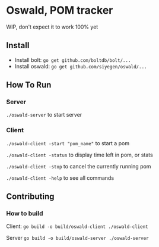 Oswald, POM tracker
===================

WIP, don't expect it to work 100% yet

## Install
- Install bolt: ```go get github.com/boltdb/bolt/...```
- Install oswald: ```go get github.com/siyegen/oswald/...```

## How To Run

### Server
```./oswald-server``` to start server

### Client
```./oswald-client -start "pom_name"``` to start a pom

```./oswald-client -status``` to display time left in pom, or stats

```./oswald-client -stop``` to cancel the currently running pom

```./oswald-client -help``` to see all commands

## Contributing

### How to build
Client: ```go build -o build/oswald-client ./oswald-client```

Server ```go build -o build/oswald-server ./oswald-server```
